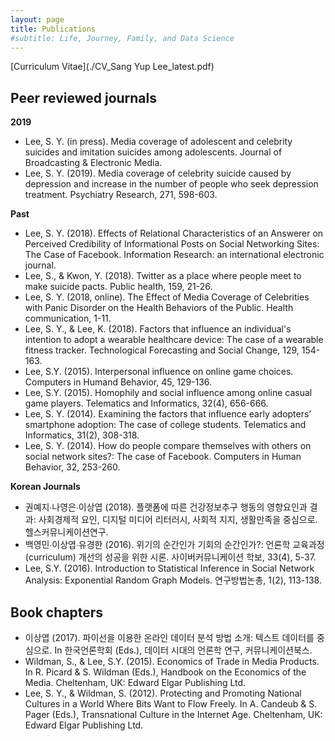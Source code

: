 ```yaml
---
layout: page
title: Publications
#subtitle: Life, Journey, Family, and Data Science
---
```


[Curriculum Vitae](./CV_Sang Yup Lee_latest.pdf)

## Peer reviewed journals
**2019**
- Lee, S. Y. (in press). Media coverage of adolescent and celebrity suicides and imitation suicides among adolescents. Journal of Broadcasting & Electronic Media.
- Lee, S. Y. (2019). Media coverage of celebrity suicide caused by depression and increase in the number of people who seek depression treatment. Psychiatry Research, 271, 598-603.

**Past**
- Lee, S. Y. (2018). Effects of Relational Characteristics of an Answerer on Perceived Credibility of Informational Posts on Social Networking Sites: The Case of Facebook. Information Research: an international electronic journal. 
- Lee, S., & Kwon, Y. (2018). Twitter as a place where people meet to make suicide pacts. Public health, 159, 21-26. 
- Lee, S. Y. (2018, online). The Effect of Media Coverage of Celebrities with Panic Disorder on the Health Behaviors of the Public. Health communication, 1-11. 
- Lee, S. Y., & Lee, K. (2018). Factors that influence an individual's intention to adopt a wearable healthcare device: The case of a wearable fitness tracker. Technological Forecasting and Social Change, 129, 154-163.
- Lee, S.Y. (2015). Interpersonal influence on online game choices. Computers in Humand Behavior, 45, 129-136.
- Lee, S.Y. (2015). Homophily and social influence among online casual game players. Telematics and Informatics, 32(4), 656-666.
- Lee, S. Y. (2014). Examining the factors that influence early adopters’ smartphone adoption: The case of college students. Telematics and Informatics, 31(2), 308-318.
- Lee, S. Y. (2014). How do people compare themselves with others on social network sites?: The case of 	Facebook. Computers in Human Behavior, 32, 253-260.

**Korean Journals**
- 권예지∙나영은∙이상엽 (2018). 플랫폼에 따른 건강정보추구 행동의 영향요인과 결과: 사회경제적 요인, 디지털 미디어 리터러시, 사회적 지지, 생활만족을 중심으로. 헬스커뮤니케이션연구.
- 백영민∙이상엽∙유경한 (2016). 위기의 순간인가 기회의 순간인가?: 언론학 교육과정(curriculum) 개선의 성공을 위한 시론. 사이버커뮤니케이션 학보, 33(4), 5-37. 
- Lee, S.Y. (2016). Introduction to Statistical Inference in Social Network Analysis: Exponential Random Graph Models. 연구방법논총, 1(2), 113-138.

## Book chapters
- 이상엽 (2017). 파이선을 이용한 온라인 데이터 분석 방법 소개: 텍스트 데이터를 중심으로. In 한국언론학회 (Eds.), 데이터 시대의 언론학 연구, 커뮤니케이션북스.
- Wildman, S., & Lee, S.Y. (2015). Economics of Trade in Media Products. In R. Picard & S. Wildman (Eds.), Handbook on the Economics of the Media. Cheltenham, UK: Edward Elgar Publishing Ltd.
- Lee, S. Y., & Wildman, S. (2012). Protecting and Promoting National Cultures in a World Where Bits Want to Flow Freely. In A. Candeub & S. Pager (Eds.), Transnational Culture in the Internet Age. Cheltenham, UK: Edward Elgar Publishing Ltd.


